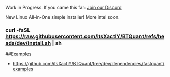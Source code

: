 Work in Progress. If you came this far: [Join our Discord](https://discord.gg/Y7uBxmRg3Z)




New Linux All-in-One simple installer! More intel soon.

### curl -fsSL https://raw.githubusercontent.com/itsXactlY/BTQuant/refs/heads/dev/install.sh | sh


##Examples

- https://github.com/itsXactlY/BTQuant/tree/dev/dependencies/fastquant/examples
